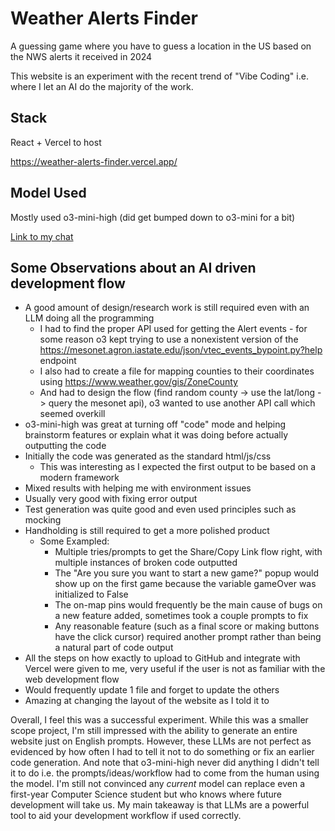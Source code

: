 # Weather Alerts Finder

A guessing game where you have to guess a location in the US based on the NWS alerts it received in 2024

This website is an experiment with the recent trend of "Vibe Coding" i.e. where I let an AI do the majority of the work. 

## Stack
React + Vercel to host

https://weather-alerts-finder.vercel.app/

## Model Used

Mostly used o3-mini-high (did get bumped down to o3-mini for a bit)

[Link to my chat](https://chatgpt.com/share/67fc4e55-e2ac-8001-801f-c03d48004b69)

## Some Observations about an AI driven development flow
- A good amount of design/research work is still required even with an LLM doing all the programming
    - I had to find the proper API used for getting the Alert events - for some reason o3 kept trying to use a nonexistent version of the https://mesonet.agron.iastate.edu/json/vtec_events_bypoint.py?help endpoint
    - I also had to create a file for mapping counties to their coordinates using https://www.weather.gov/gis/ZoneCounty
    - And had to design the flow (find random county -> use the lat/long -> query the mesonet api), o3 wanted to use another API call which seemed overkill
- o3-mini-high was great at turning off "code" mode and helping brainstorm features or explain what it was doing before actually outputting the code
- Initially the code was generated as the standard html/js/css
    - This was interesting as I expected the first output to be based on a modern framework
- Mixed results with helping me with environment issues
- Usually very good with fixing error output
- Test generation was quite good and even used principles such as mocking
- Handholding is still required to get a more polished product
    - Some Exampled:
        - Multiple tries/prompts to get the Share/Copy Link flow right, with multiple instances of broken code outputted
        - The "Are you sure you want to start a new game?" popup would show up on the first game because the variable gameOver was initialized to False
        - The on-map pins would frequently be the main cause of bugs on a new feature added, sometimes took a couple prompts to fix
        - Any reasonable feature (such as a final score or making buttons have the click cursor) required another prompt rather than being a natural part of code output
- All the steps on how exactly to upload to GitHub and integrate with Vercel were given to me, very useful if the user is not as familiar with the web development flow
- Would frequently update 1 file and forget to update the others
- Amazing at changing the layout of the website as I told it to

Overall, I feel this was a successful experiment. While this was a smaller scope project, I'm still impressed with the ability to generate an entire website just on English prompts. However, these LLMs are not perfect as evidenced by how often I had to tell it not to do something or fix an earlier code generation. And note that o3-mini-high never did anything I didn't tell it to do i.e. the prompts/ideas/workflow had to come from the human using the model. I'm still not convinced any *current* model can replace even a first-year Computer Science student but who knows where future development will take us. My main takeaway is that LLMs are a powerful tool to aid your development workflow if used correctly.

